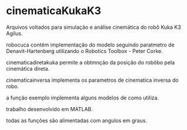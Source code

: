 # cinematicaKukaK3

Arquivos voltados para simulação e análise cinemática do robô Kuka K3 Agilus.

robocuca contém implementação do modelo seguindo paratmetro de Denavit-Hartenberg utilizando o Robotics Toolbox - Peter Corke.

cinematicadiretakuka permite a obtmnção da posição do robôbo pela cinemática direta.

cinematicainversa implementa os parametros de cinematica inversa do robo.

a função exemplo implementa alguns modelos de como utiliza.

trabalho desenvolvido em MATLAB.

todas as funções são alimentadas com angulos em graus.
